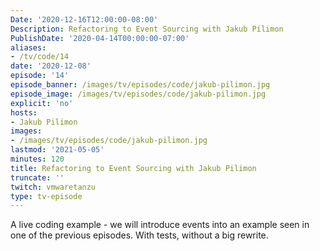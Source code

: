 ```yaml
---
Date: '2020-12-16T12:00:00-08:00'
Description: Refactoring to Event Sourcing with Jakub Pilimon
PublishDate: '2020-04-14T00:00:00-07:00'
aliases:
- /tv/code/14
date: '2020-12-08'
episode: '14'
episode_banner: /images/tv/episodes/code/jakub-pilimon.jpg
episode_image: /images/tv/episodes/code/jakub-pilimon.jpg
explicit: 'no'
hosts:
- Jakub Pilimon
images:
- /images/tv/episodes/code/jakub-pilimon.jpg
lastmod: '2021-05-05'
minutes: 120
title: Refactoring to Event Sourcing with Jakub Pilimon
truncate: ''
twitch: vmwaretanzu
type: tv-episode
---
```


A live coding example - we will introduce events into an example seen in one of the previous episodes. With tests, without a big rewrite.